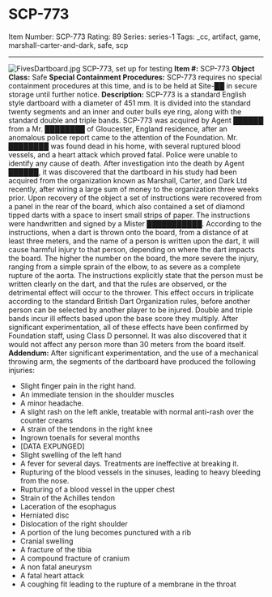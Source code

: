 # SCP-773
Item Number: SCP-773
Rating: 89
Series: series-1
Tags: _cc, artifact, game, marshall-carter-and-dark, safe, scp

---

![FivesDartboard.jpg](https://scp-wiki.wdfiles.com/local--files/scp-773/FivesDartboard.jpg)
SCP-773, set up for testing
**Item #:** SCP-773
**Object Class:** Safe
**Special Containment Procedures:** SCP-773 requires no special containment procedures at this time, and is to be held at Site-██ in secure storage until further notice.
**Description:** SCP-773 is a standard English style dartboard with a diameter of 451 mm. It is divided into the standard twenty segments and an inner and outer bulls eye ring, along with the standard double and triple bands. SCP-773 was acquired by Agent ██████ from a Mr. ████████ of Gloucester, England residence, after an anomalous police report came to the attention of the Foundation. Mr. ████████ was found dead in his home, with several ruptured blood vessels, and a heart attack which proved fatal. Police were unable to identify any cause of death.
After investigation into the death by Agent ██████, it was discovered that the dartboard in his study had been acquired from the organization known as Marshall, Carter, and Dark Ltd recently, after wiring a large sum of money to the organization three weeks prior. Upon recovery of the object a set of instructions were recovered from a panel in the rear of the board, which also contained a set of diamond tipped darts with a space to insert small strips of paper. The instructions were handwritten and signed by a Mister ███████████.
According to the instructions, when a dart is thrown onto the board, from a distance of at least three meters, and the name of a person is written upon the dart, it will cause harmful injury to that person, depending on where the dart impacts the board. The higher the number on the board, the more severe the injury, ranging from a simple sprain of the elbow, to as severe as a complete rupture of the aorta. The instructions explicitly state that the person must be written clearly on the dart, and that the rules are observed, or the detrimental effect will occur to the thrower. This effect occurs in triplicate according to the standard British Dart Organization rules, before another person can be selected by another player to be injured. Double and triple bands incur ill effects based upon the base score they multiply.
After significant experimentation, all of these effects have been confirmed by Foundation staff, using Class D personnel. It was also discovered that it would not affect any person more than 30 meters from the board itself.
**Addendum:**
After significant experimentation, and the use of a mechanical throwing arm, the segments of the dartboard have produced the following injuries:
  * Slight finger pain in the right hand.
  * An immediate tension in the shoulder muscles
  * A minor headache.
  * A slight rash on the left ankle, treatable with normal anti-rash over the counter creams
  * A strain of the tendons in the right knee
  * Ingrown toenails for several months
  * [DATA EXPUNGED]
  * Slight swelling of the left hand
  * A fever for several days. Treatments are ineffective at breaking it.
  * Rupturing of the blood vessels in the sinuses, leading to heavy bleeding from the nose.
  * Rupturing of a blood vessel in the upper chest
  * Strain of the Achilles tendon
  * Laceration of the esophagus
  * Herniated disc
  * Dislocation of the right shoulder
  * A portion of the lung becomes punctured with a rib
  * Cranial swelling
  * A fracture of the tibia
  * A compound fracture of cranium
  * A non fatal aneurysm
  * A fatal heart attack
  * A coughing fit leading to the rupture of a membrane in the throat